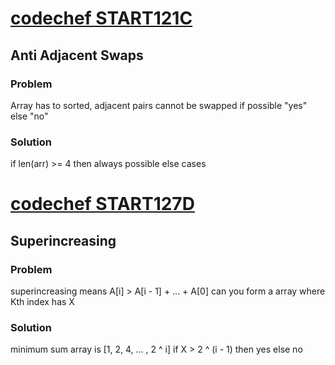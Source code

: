 # [codechef START121C](https://www.codechef.com/START121C)

## Anti Adjacent Swaps

### Problem

Array has to sorted, adjacent pairs cannot be swapped
if possible "yes" else "no"

### Solution

if len(arr) >= 4 then always possible
else cases

# [codechef START127D](https://www.codechef.com/START127D)

## Superincreasing

### Problem

superincreasing means A[i] > A[i - 1] + ... + A[0]
can you form a array where Kth index has X

### Solution

minimum sum array is [1, 2, 4, ... , 2 ^ i]
if X > 2 ^ (i - 1) then yes else no
